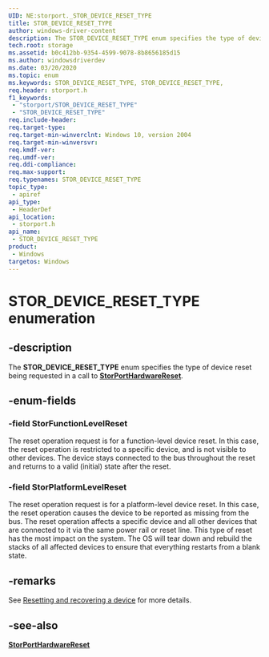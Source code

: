 ```yaml
---
UID: NE:storport._STOR_DEVICE_RESET_TYPE
title: STOR_DEVICE_RESET_TYPE
author: windows-driver-content
description: The STOR_DEVICE_RESET_TYPE enum specifies the type of device reset being requested in a call to StorPortHardwareReset.
tech.root: storage
ms.assetid: b0c412bb-9354-4599-9078-8b8656185d15
ms.author: windowsdriverdev
ms.date: 03/20/2020
ms.topic: enum
ms.keywords: STOR_DEVICE_RESET_TYPE, STOR_DEVICE_RESET_TYPE, 
req.header: storport.h
f1_keywords:
 - "storport/STOR_DEVICE_RESET_TYPE"
 - "STOR_DEVICE_RESET_TYPE"
req.include-header:
req.target-type:
req.target-min-winverclnt: Windows 10, version 2004
req.target-min-winversvr:
req.kmdf-ver:
req.umdf-ver:
req.ddi-compliance:
req.max-support:
req.typenames: STOR_DEVICE_RESET_TYPE
topic_type: 
 - apiref
api_type: 
 - HeaderDef
api_location: 
 - storport.h
api_name: 
 - STOR_DEVICE_RESET_TYPE
product: 
 - Windows
targetos: Windows
---
```


# STOR_DEVICE_RESET_TYPE enumeration

## -description

The **STOR_DEVICE_RESET_TYPE** enum specifies the type of device reset being requested in a call to [**StorPortHardwareReset**](nf-storport-storporthardwarereset.md).

## -enum-fields

### -field StorFunctionLevelReset

The reset operation request is for a function-level device reset. In this case, the reset operation is restricted to a specific device, and is not visible to other devices. The device stays connected to the bus throughout the reset and returns to a valid (initial) state after the reset.

### -field StorPlatformLevelReset

The reset operation request is for a platform-level device reset. In this case, the reset operation causes the device to be reported as missing from the bus. The reset operation affects a specific device and all other devices that are connected to it via the same power rail or reset line. This type of reset has the most impact on the system. The OS will tear down and rebuild the stacks of all affected devices to ensure that everything restarts from a blank state.

## -remarks

See [Resetting and recovering a device](https://docs.microsoft.com/windows-hardware/drivers/kernel/resetting-and-recovering-a-device
) for more details.

## -see-also

[**StorPortHardwareReset**](nf-storport-storporthardwarereset.md)
